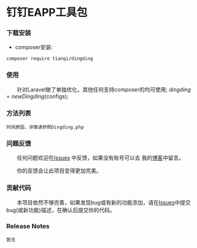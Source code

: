 
钉钉EAPP工具包
=======

### 下载安装

* composer安装:

```shell
composer require tianqi/dingding
```

### 使用

　　针对Laravel做了单独优化，其他任何支持composer的均可使用;
   $dingding = new Dingding($configs);

### 方法列表
    
    时间原因，详情请参照Dingding.php

### 问题反馈

　　任何问题欢迎在[Issues](https://github.com/l57t7q/dingding/issues) 中反馈，如果没有账号可以去 我的[博客](https://ltq.ime)中留言。

　　你的反馈会让此项目变得更加完美。

### 贡献代码

　　本项目依然不够完善，如果发现bug或有新的功能添加，请在[Issues](https://github.com/l57t7q/dingding/issues)中提交bug(或新功能)描述，在确认后提交你的代码。


### Release Notes

    暂无